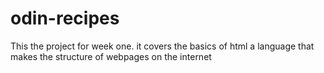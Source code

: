 # odin-recipes
This the project for week one.
it covers the basics of html a language that makes the structure of webpages on the internet